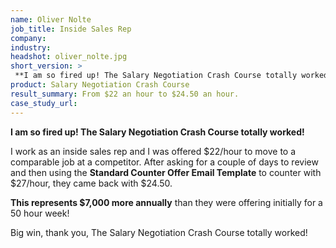 ```yaml
---
name: Oliver Nolte
job_title: Inside Sales Rep
company: 
industry: 
headshot: oliver_nolte.jpg
short_version: >
 **I am so fired up! The Salary Negotiation Crash Course totally worked!**
product: Salary Negotiation Crash Course
result_summary: From $22 an hour to $24.50 an hour.
case_study_url: 
---
```


**I am so fired up! The Salary Negotiation Crash Course totally worked!**

I work as an inside sales rep and I was offered $22/hour to move to a comparable job at a competitor. After asking for a couple of days to review and then using the **Standard Counter Offer Email Template** to counter with $27/hour, they came back with $24.50.

**This represents $7,000 more annually** than they were offering initially for a 50 hour week!

Big win, thank you, The Salary Negotiation Crash Course totally worked!
